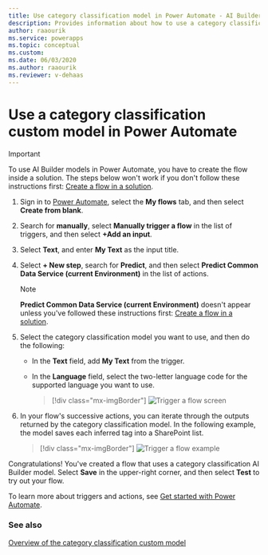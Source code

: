 ```yaml
---
title: Use category classification model in Power Automate - AI Builder | Microsoft Docs
description: Provides information about how to use a category classification model in Power Automate.
author: raaourik
ms.service: powerapps
ms.topic: conceptual
ms.custom: 
ms.date: 06/03/2020
ms.author: raaourik
ms.reviewer: v-dehaas
---
```


# Use a category classification custom model in Power Automate

> [!IMPORTANT]
 > To use AI Builder models in Power Automate, you have to create the flow inside a solution. The steps below won't work if you don't follow these instructions first: [Create a flow in a solution](/flow/create-flow-solution).

1. Sign in to [Power Automate](https://flow.microsoft.com/), select the **My flows** tab, and then select **Create from blank**.

1. Search for **manually**, select **Manually trigger a flow** in the list of triggers, and then select **+Add an input**.

1. Select **Text**, and enter **My Text** as the input title.
1. Select **+ New step**, search for **Predict**, and then select **Predict Common Data Service (current Environment)** in the list of actions.
    >[!NOTE]
    > **Predict Common Data Service (current Environment)** doesn't appear unless you've followed these instructions first: [Create a flow in a solution](/flow/create-flow-solution).

1. Select the category classification model you want to use, and then do the following:

   - In the **Text** field, add **My Text** from the trigger.
   - In the **Language** field, select the two-letter language code for the supported language you want to use.

      > [!div class="mx-imgBorder"]
      > ![Trigger a flow screen](media/trigger-flow.png "Trigger a flow screen")

1. In your flow's successive actions, you can iterate through the outputs returned by the category classification model. In the following example, the model saves each inferred tag into a SharePoint list.<!--Can you add what's going on here to the alt text? Information should never be carried only in images, there needs to be a text explanation too.-->

    > [!div class="mx-imgBorder"]
    > ![Trigger a flow example](media/trigger-flow-example.png "Trigger a flow example")

Congratulations! You've created a flow that uses a category classification AI Builder model. Select **Save** in the upper-right corner, and then select **Test** to try out your flow.

To learn more about triggers and actions, see [Get started with Power Automate](/flow/getting-started).

### See also

[Overview of the category classification custom model](text-classification-overview.md)
